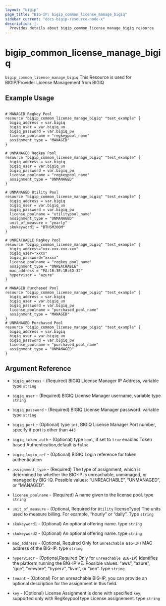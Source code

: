 ```yaml
---
layout: "bigip"
page_title: "BIG-IP: bigip_common_license_manage_bigiq"
sidebar_current: "docs-bigip-resource-node-x"
description: |-
  Provides details about bigip_common_license_manage_bigiq resource
---
```


# bigip_common_license_manage_bigiq


`bigip_common_license_manage_bigiq` This Resource is used for BIGIP/Provider License Management from BIGIQ


## Example Usage


```hcl

# MANAGED Regkey Pool
resource "bigip_common_license_manage_bigiq" "test_example" {
  bigiq_address = var.bigiq
  bigiq_user = var.bigiq_un
  bigiq_password = var.bigiq_pw
  license_poolname = "regkeypool_name"
  assignment_type = "MANAGED"
}

# UNMANAGED Regkey Pool
resource "bigip_common_license_manage_bigiq" "test_example" {
  bigiq_address = var.bigiq
  bigiq_user = var.bigiq_un
  bigiq_password = var.bigiq_pw
  license_poolname = "regkeypool_name"
  assignment_type = "UNMANAGED"
} 

# UNMANAGED Utility Pool
resource "bigip_common_license_manage_bigiq" "test_example" {
  bigiq_address = var.bigiq
  bigiq_user = var.bigiq_un
  bigiq_password = var.bigiq_pw
  license_poolname = "utilitypool_name"
  assignment_type = "UNMANAGED"
  unit_of_measure = "yearly"
  skukeyword1 = "BTHSM200M"
}

# UNREACHABLE Regkey Pool
resource "bigip_common_license_manage_bigiq" "test_example" {
  bigiq_address="xxx.xxx.xxx.xxx"
  bigiq_user="xxxx"
  bigiq_password="xxxxx"
  license_poolname = "regkey_pool_name"
  assignment_type = "UNREACHABLE"
  mac_address = "FA:16:3E:1B:6D:32"
  hypervisor = "azure"
}

# MANAGED Purchased Pool
resource "bigip_common_license_manage_bigiq" "test_example" {
  bigiq_address = var.bigiq
  bigiq_user = var.bigiq_un
  bigiq_password = var.bigiq_pw
  license_poolname = "purchased_pool_name"
  assignment_type = "MANAGED"
}
# UNMANAGED Purchased Pool
resource "bigip_common_license_manage_bigiq" "test_example" {
  bigiq_address = var.bigiq
  bigiq_user = var.bigiq_un
  bigiq_password = var.bigiq_pw
  license_poolname = "purchased_pool_name"
  assignment_type = "UNMANAGED"
}

```      

## Argument Reference

* `bigiq_address` - (Required) BIGIQ License Manager IP Address, variable type `string`

* `bigiq_user` - (Required) BIGIQ License Manager username, variable type `string`

* `bigiq_password` - (Required) BIGIQ License Manager password.  variable type `string`

* `bigiq_port` - (Optional) type `int`, BIGIQ License Manager Port number, specify if port is other than `443`

* `bigiq_token_auth` - (Optional) type `bool`, if set to `true` enables Token based Authentication,default is `false`

* `bigiq_login_ref` - (Optional) BIGIQ Login reference for token authentication

* `assignment_type` - (Required) The type of assignment, which is determined by whether the BIG-IP is unreachable, unmanaged, or managed by BIG-IQ. Possible values: “UNREACHABLE”, “UNMANAGED”, or “MANAGED”.

* `license_poolname` - (Required) A name given to the license pool. type `string`

* `unit_of_measure` - (Optional, Required for `Utility` licenseType) The units used to measure billing. For example, “hourly” or “daily”. Type `string`

* `skukeyword1` - (Optional) An optional offering name. type `string`

* `skukeyword2` - (Optional) An optional offering name. type `string`

* `mac_address` - (Optional, Required Only for `unreachable BIG-IP`) MAC address of the BIG-IP. type `string` 

* `hypervisor` - (Optional,Required Only for `unreachable BIG-IP`) Identifies the platform running the BIG-IP VE. Possible values: “aws”, “azure”, “gce”, “vmware”, “hyperv”, “kvm”, or “xen”. type `string`

* `tenant` - (Optional) For an unreachable BIG-IP, you can provide an optional description for the assignment in this field.

* `key` - (Optional) License Assignment is done with specified `key`, supported only with RegKeypool type License assignement. type `string`
